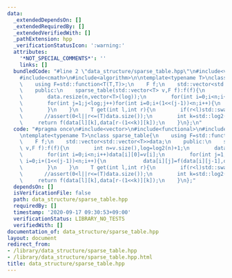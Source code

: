 ```yaml
---
data:
  _extendedDependsOn: []
  _extendedRequiredBy: []
  _extendedVerifiedWith: []
  _pathExtension: hpp
  _verificationStatusIcon: ':warning:'
  attributes:
    '*NOT_SPECIAL_COMMENTS*': ''
    links: []
  bundledCode: "#line 2 \"data_structure/sparse_table.hpp\"\n#include<vector>\n#include<functional>\n\
    #include<cmath>\n#include<algorithm>\n\ntemplate<typename T>\nclass sparse_table{\n\
    \    using F=std::function<T(T,T)>;\n    F f;\n    std::vector<std::vector<T>>data;\n\
    \    public:\n    sparse_table(std::vector<T> v,F f):f(f){\n        int n=v.size(),log=log2(n)+1;\n\
    \        data.resize(n,vector<T>(log));\n        for(int i=0;i<n;i++)data[i][0]=v[i];\n\
    \        for(int j=1;j<log;j++)for(int i=0;i+(1<<(j-1))<n;i++){\n            data[i][j]=f(data[i][j-1],data[i+(1<<(j-1))][j-1]);\n\
    \        }\n    }\n    T get(int l,int r){\n        if(r<l)std::swap(l,r);\n \
    \       //assert(0<l||r<=(T)data.size());\n        int k=std::log2(r-l);\n   \
    \     return f(data[l][k],data[r-(1<<k)][k]);\n    }\n};\n"
  code: "#pragma once\n#include<vector>\n#include<functional>\n#include<cmath>\n#include<algorithm>\n\
    \ntemplate<typename T>\nclass sparse_table{\n    using F=std::function<T(T,T)>;\n\
    \    F f;\n    std::vector<std::vector<T>>data;\n    public:\n    sparse_table(std::vector<T>\
    \ v,F f):f(f){\n        int n=v.size(),log=log2(n)+1;\n        data.resize(n,vector<T>(log));\n\
    \        for(int i=0;i<n;i++)data[i][0]=v[i];\n        for(int j=1;j<log;j++)for(int\
    \ i=0;i+(1<<(j-1))<n;i++){\n            data[i][j]=f(data[i][j-1],data[i+(1<<(j-1))][j-1]);\n\
    \        }\n    }\n    T get(int l,int r){\n        if(r<l)std::swap(l,r);\n \
    \       //assert(0<l||r<=(T)data.size());\n        int k=std::log2(r-l);\n   \
    \     return f(data[l][k],data[r-(1<<k)][k]);\n    }\n};"
  dependsOn: []
  isVerificationFile: false
  path: data_structure/sparse_table.hpp
  requiredBy: []
  timestamp: '2020-09-17 09:30:53+09:00'
  verificationStatus: LIBRARY_NO_TESTS
  verifiedWith: []
documentation_of: data_structure/sparse_table.hpp
layout: document
redirect_from:
- /library/data_structure/sparse_table.hpp
- /library/data_structure/sparse_table.hpp.html
title: data_structure/sparse_table.hpp
---
```

